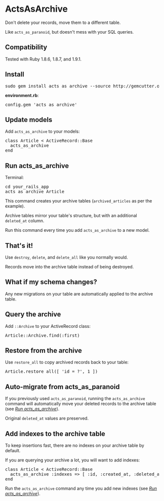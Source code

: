 ActsAsArchive
=============

Don't delete your records, move them to a different table.

Like <code>acts\_as\_paranoid</code>, but doesn't mess with your SQL queries.

Compatibility
-------------

Tested with Ruby 1.8.6, 1.8.7, and 1.9.1. 

Install
-------

<pre>
sudo gem install acts_as_archive --source http://gemcutter.org
</pre>

**environment.rb**:

<pre>
config.gem 'acts_as_archive'
</pre>

Update models
-------------

Add <code>acts\_as\_archive</code> to your models:

<pre>
class Article < ActiveRecord::Base
  acts_as_archive
end
</pre>

<a name="run_acts_as_archive"></a>

Run acts\_as\_archive
---------------------

Terminal:

<pre>
cd your_rails_app
acts_as_archive Article
</pre>

This command creates your archive tables (<code>archived_articles</code> as per the example).

Archive tables mirror your table's structure, but with an additional <code>deleted_at</code> column.

Run this command every time you add <code>acts\_as\_archive</code> to a new model.

That's it!
----------

Use <code>destroy</code>, <code>delete</code>, and <code>delete_all</code> like you normally would.

Records move into the archive table instead of being destroyed.

What if my schema changes?
--------------------------

Any new migrations on your table are automatically applied to the archive table.

Query the archive
-----------------

Add <code>::Archive</code> to your ActiveRecord class:

<pre>
Article::Archive.find(:first)
</pre>

Restore from the archive
------------------------

Use <code>restore\_all</code> to copy archived records back to your table:

<pre>
Article.restore_all([ 'id = ?', 1 ])
</pre>

Auto-migrate from acts\_as\_paranoid
------------------------------------

If you previously used <code>acts\_as\_paranoid</code>, running the <code>acts\_as\_archive</code>
command will automatically move your deleted records to the archive table
(see <a href="#run_acts_as_archive">_Run acts\_as\_archive_</a>).

Original <code>deleted_at</code> values are preserved.

Add indexes to the archive table
--------------------------------

To keep insertions fast, there are no indexes on your archive table by default.

If you are querying your archive a lot, you will want to add indexes:

<pre>
class Article < ActiveRecord::Base
  acts_as_archive :indexes => [ :id, :created_at, :deleted_at ]
end
</pre>

Run the <code>acts\_as\_archive</code> command any time you add new indexes
(see <a href="#run_acts_as_archive">_Run acts\_as\_archive_</a>).